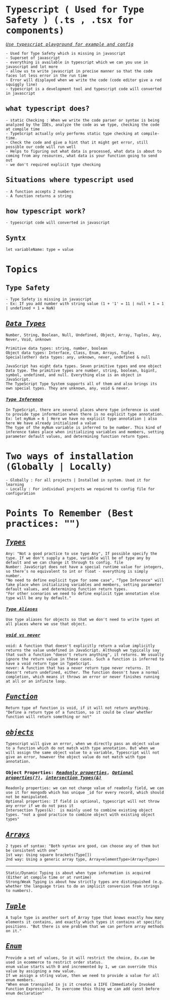 <samp>

# Typescript ( Used for Type Safety ) (.ts , .tsx for components)

[_*Use typescript playground for example and config*_](https://www.typescriptlang.org/play)

    - Used for Type Safety which is missing in javascript
    - Superset of javascript
    - everything is available in typescript which we can you use in javascript and lot more
    - allow us to write javascript in precise manner so that the code faces lot less error in the run time
    - Error will displayed when we write the code (code editor give a red squiggly line)
    - typescript is a development tool and typescript code will converted in javascript

## what typescript does?

    - static Checking : When we write the code parser or syntax is being analyzed by the IDEs, analyze the code as we type, checking the code at compile time
    - TypeScript actually only performs static type checking at compile-time.
    - Check the code and give a hint that it might get error, still possible our code will run well
    - Helps to figuring out what data is processed, what data is about to coming from any resources, what data is your function going to send out
    - we don't required explicit type checking

## Situations where typescript used

    - A function accepts 2 numbers
    - A function returns a string

## how typescript work?

    - typescript code will converted in javascript

## Syntx

`let variableName: type = value`

# Topics

## Type Safety

    - Type Safety is missing in javascript
    - Ex: If you add number with string value (1 + '1' = 11 | null + 1 = 1 | undefined + 1 = NaN)

## [_*Data Types*_](https://www.typescriptlang.org/docs/handbook/2/everyday-types.html)

    Number, String, Boolean, Null, Undefined, Object, Array, Tuples, Any, Never, Void, unknown

    Primitive data types: string, number, boolean
    Object data types: Interface, Class, Enum, Arrays, Tuples
    Special(other) data types: any, unknown, never, undefined & null

    JavaScript has eight data types. Seven primitive types and one object Data type. The primitive types are number, string, boolean, bigint, symbol, undefined, and null. Everything else is an object in JavaScript.
    The TypeScript Type System supports all of them and also brings its own special types. They are unknown, any, void & never.

#### [_*Type Inference*_](https://www.typescriptlang.org/docs/handbook/type-inference.html)

    In TypeScript, there are several places where type inference is used to provide type information when there is no explicit type annotation.
    Ex: let myNum = 6 | Here we have no explicit type annotation | also here We have already initialized a value
    The type of the myNum variable is inferred to be number. This kind of inference takes place when initializing variables and members, setting parameter default values, and determining function return types.

# Two ways of installation (Globally | Locally)

    - Globally : For all projects | Installed in system. Used it for learning
    - Locally : For individual projects we required ts config file for configuration

# Points To Remember (Best practices: "")

## [_*Types*_](https://www.typescriptlang.org/docs/handbook/2/everyday-types.html)

    Any: "Not a good practice to use type Any", If possible specify the type. If we don't supply a type, variable will be of type any by default and we can change it through ts config. file
    Number: JavaScript does not have a special runtime value for integers, so there’s no equivalent to int or float - everything is simply number.
    "No need to define explicit type for some case", "Type Inference" will take place when initializing variables and members, setting parameter default values, and determining function return types.
    "For other scenarios we need to define explicit type annotation else type will be any by default."

#### [_*Type Aliases*_](https://www.typescriptlang.org/docs/handbook/2/everyday-types.html#type-aliases)

    Use type aliases for objects so that we don't need to write types at all places where we use that object.

#### [_*void vs never*_](https://stackoverflow.com/questions/37910669/what-is-the-difference-between-never-and-void-in-typescript)

    void: A function that doesn't explicitly return a value implicitly returns the value undefined in JavaScript. Although we typically say that such a function "doesn't return anything", it returns. We usually ignore the return value in these cases. Such a function is inferred to have a void return type in TypeScript.
    never: A function that has a never return type never returns. It doesn't return undefined, either. The function doesn't have a normal completion, which means it throws an error or never finishes running at all or an infinite loop.

## [_*Function*_](https://www.typescriptlang.org/docs/handbook/2/functions.html)

    Return type of function is void, if it will not return anything.
    "Define a return type of a function, so it could be clear whether function will return something or not"

## [_*objects*_](https://www.typescriptlang.org/docs/handbook/2/objects.html)

    Typescript will give an error, when we directly pass an object value to a function which do not match with type annotation. But when we will assign the same object value to a variable, Typescript will not give an error, however the object value do not match with type annotation.

#### Object Properties: [_*Readonly properties*_](https://www.typescriptlang.org/docs/handbook/2/objects.html#readonly-properties), [_*Optional properties(?)*_](https://www.typescriptlang.org/docs/handbook/2/objects.html#optional-properties), [_*intersection Types(&)*_](https://www.typescriptlang.org/docs/handbook/2/objects.html#intersection-types)

    Readonly properties: we can not change value of readonly field, we can use it for mongodb which has unique _id for every record, which should not be manipulated.
    Optional properties: If field is optional, typescript will not throw any error if we do not pass it
    Intersection Types(&):  is mainly used to combine existing object types. "not a good practice to combine object with existing object types"

## [_*Arrays*_](https://www.typescriptlang.org/docs/handbook/2/everyday-types.html#arrays)

    2 types of syntax: "Both syntax are good, can choose any of them but be consistent with one"
    1st way: Using square brackets(Type[])
    2nd way: Using a generic array type, Array<elementType>(Array<Type>)

---

    Static/Dynamic Typing is about when type information is acquired (Either at compile time or at runtime)
    Strong/Weak Typing is about how strictly types are distinguished (e.g. whether the language tries to do an implicit conversion from strings to numbers).

## [_*Tuple*_]()

    A tuple type is another sort of Array type that knows exactly how many elements it contains, and exactly which types it contains at specific positions. "But there is one problem that we can perform array methods on it."

## [_*Enum*_]()

    Provide a set of values, So it will restrict the choice, Ex.can be used in ecommerce to restrict order status.
    enum value starts with 0 and incremented by 1, we can override this value by assigning a new value.
    If we assign a string value, then we need to provide a value for all enum members.
    "When enum transpiled in js it creates a IIFE (Immediately Invoked Function Expression), To overcome this thing we can add const before enum declaration"

</samp>
